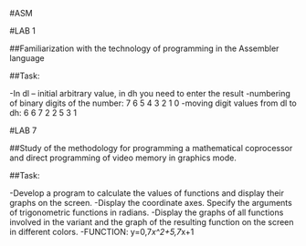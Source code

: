#ASM

#LAB 1  

##Familiarization with the technology of programming in the Assembler language

##Task:

-In dl – initial arbitrary value, in dh you need to enter the result
-numbering of binary digits of the number: 7 6 5 4 3 2 1 0
-moving digit values ​​from dl to dh:        6 6 7 2 2 5 3 1

#LAB 7  

##Study of the methodology for programming a mathematical coprocessor and direct programming of video memory in graphics mode.

##Task:

-Develop a program to calculate the values ​​of functions and display their graphs on the screen. 
-Display the coordinate axes. Specify the arguments of trigonometric functions in radians. 
-Display the graphs of all functions involved in the variant and the graph of the resulting function on the screen in different colors.
-FUNCTION: y=0,7*x^2+5,7*x+1 
